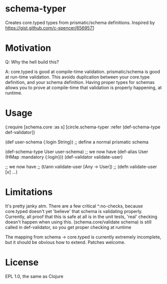 schema-typer
============

Creates core.typed types from prismatic/schema definitions. Inspired by https://gist.github.com/c-spencer/6569571

Motivation
==========
Q: Why the hell build this?

A: core.typed is good at compile-time validation. prismatic/schema is
good at run-time validation. This avoids duplication between your
core.type definition, and your schema definition. Having proper
types for schemas allows you to prove at compile-time that validation
is properly happening, at runtime.

Usage
=====
(:require [schema.core :as s]
          [circle.schema-typer :refer (def-schema-type def-validator])

(def user-schema {:login String}) ;; define a normal prismatic schema

(def-schema-type User user-schema) ;; we now have (def-alias User (HMap :mandatory {:login}))
(def-validator validate-user)

;; we now have
;; (t/ann validate-user [Any -> User])
;; (defn validate-user [x] ...)


Limitations
===========

It's pretty janky atm. There are a few critical ^:no-checks, because
core.typed doesn't yet 'believe' that schema is validating
properly. Currently, all proof that this is safe at all is in the unit
tests, 'real' checking doesn't happen when using
this. (schema.core/validate schema) is still called in def-validator,
so you get proper checking at runtime

The mapping from schema -> core.typed is currently extremely incomplete, but it should be obvious how to extend. Patches welcome.

License
=======
EPL 1.0, the same as Clojure
